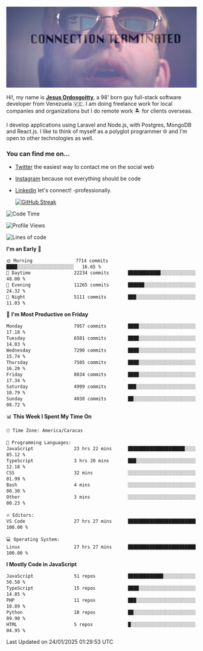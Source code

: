 ![hackers movie reference](./disconnected.jpg)

Hi!, my name is [**Jesus Ordosgoitty**](https://jodaz.dev), a 98' born guy full-stack software developer from Venezuela 🇻🇪. I am doing freelance work for local companies and organizations but I do remote work 🏝️ for clients overseas. 

I develop applications using Laravel and Node.js, with Postgres, MongoDB and React.js. I like to think of myself as a polyglot programmer 🌐 and I'm open to other technologies as well.

### You can find me on...

- [Twitter](https://twitter.com/jodaz_) the easiest way to contact me on the social web
- [Instagram](https://instagram.com/jodaz_) because not everything should be code
- [Linkedin](https://linkedin.com/in/jodaz) let's connect! -professionally.


    [![GitHub Streak](https://streak-stats.demolab.com?user=jodaz&theme=tokyonight)](https://git.io/streak-stats)

<!--START_SECTION:waka-->
![Code Time](http://img.shields.io/badge/Code%20Time-7%2C088%20hrs%208%20mins-blue)

![Profile Views](http://img.shields.io/badge/Profile%20Views-8-blue)

![Lines of code](https://img.shields.io/badge/From%20Hello%20World%20I%27ve%20Written-83.0%20million%20lines%20of%20code-blue)

**I'm an Early 🐤** 

```text
🌞 Morning                7714 commits        ████░░░░░░░░░░░░░░░░░░░░░   16.65 % 
🌆 Daytime                22234 commits       ████████████░░░░░░░░░░░░░   48.00 % 
🌃 Evening                11265 commits       ██████░░░░░░░░░░░░░░░░░░░   24.32 % 
🌙 Night                  5111 commits        ███░░░░░░░░░░░░░░░░░░░░░░   11.03 % 
```
📅 **I'm Most Productive on Friday** 

```text
Monday                   7957 commits        ████░░░░░░░░░░░░░░░░░░░░░   17.18 % 
Tuesday                  6501 commits        ████░░░░░░░░░░░░░░░░░░░░░   14.03 % 
Wednesday                7290 commits        ████░░░░░░░░░░░░░░░░░░░░░   15.74 % 
Thursday                 7505 commits        ████░░░░░░░░░░░░░░░░░░░░░   16.20 % 
Friday                   8034 commits        ████░░░░░░░░░░░░░░░░░░░░░   17.34 % 
Saturday                 4999 commits        ███░░░░░░░░░░░░░░░░░░░░░░   10.79 % 
Sunday                   4038 commits        ██░░░░░░░░░░░░░░░░░░░░░░░   08.72 % 
```


📊 **This Week I Spent My Time On** 

```text
🕑︎ Time Zone: America/Caracas

💬 Programming Languages: 
JavaScript               23 hrs 22 mins      █████████████████████░░░░   85.12 % 
TypeScript               3 hrs 20 mins       ███░░░░░░░░░░░░░░░░░░░░░░   12.18 % 
CSS                      32 mins             ░░░░░░░░░░░░░░░░░░░░░░░░░   01.99 % 
Bash                     4 mins              ░░░░░░░░░░░░░░░░░░░░░░░░░   00.30 % 
Other                    3 mins              ░░░░░░░░░░░░░░░░░░░░░░░░░   00.23 % 

🔥 Editors: 
VS Code                  27 hrs 27 mins      █████████████████████████   100.00 % 

💻 Operating System: 
Linux                    27 hrs 27 mins      █████████████████████████   100.00 % 
```

**I Mostly Code in JavaScript** 

```text
JavaScript               51 repos            █████████████░░░░░░░░░░░░   50.50 % 
TypeScript               15 repos            ████░░░░░░░░░░░░░░░░░░░░░   14.85 % 
PHP                      11 repos            ███░░░░░░░░░░░░░░░░░░░░░░   10.89 % 
Python                   10 repos            ██░░░░░░░░░░░░░░░░░░░░░░░   09.90 % 
HTML                     5 repos             █░░░░░░░░░░░░░░░░░░░░░░░░   04.95 % 
```




 Last Updated on 24/01/2025 01:29:53 UTC
<!--END_SECTION:waka-->
